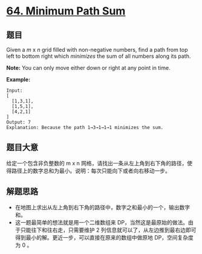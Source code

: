 # [64. Minimum Path Sum](https://leetcode.com/problems/minimum-path-sum/)

## 题目

Given a *m* x *n* grid filled with non-negative numbers, find a path from top left to bottom right which *minimizes* the sum of all numbers along its path.

**Note:** You can only move either down or right at any point in time.

**Example:**

    Input:
    [
      [1,3,1],
      [1,5,1],
      [4,2,1]
    ]
    Output: 7
    Explanation: Because the path 1→3→1→1→1 minimizes the sum.

## 题目大意

给定一个包含非负整数的 m x n 网格，请找出一条从左上角到右下角的路径，使得路径上的数字总和为最小。说明：每次只能向下或者向右移动一步。

## 解题思路

- 在地图上求出从左上角到右下角的路径中，数字之和最小的一个，输出数字和。
- 这一题最简单的想法就是用一个二维数组来 DP，当然这是最原始的做法。由于只能往下和往右走，只需要维护 2 列信息就可以了，从左边推到最右边即可得到最小的解。更近一步，可以直接在原来的数组中做原地 DP，空间复杂度为 0 。
